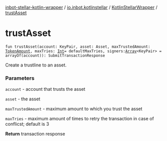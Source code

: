 [inbot-stellar-kotlin-wrapper](../../index.md) / [io.inbot.kotlinstellar](../index.md) / [KotlinStellarWrapper](index.md) / [trustAsset](./trust-asset.md)

# trustAsset

`fun trustAsset(account: KeyPair, asset: Asset, maxTrustedAmount: `[`TokenAmount`](../-token-amount/index.md)`, maxTries: `[`Int`](https://kotlinlang.org/api/latest/jvm/stdlib/kotlin/-int/index.html)` = defaultMaxTries, signers: `[`Array`](https://kotlinlang.org/api/latest/jvm/stdlib/kotlin/-array/index.html)`<KeyPair> = arrayOf(account)): SubmitTransactionResponse`

Create a trustline to an asset.

### Parameters

`account` - account that trusts the asset

`asset` - the asset

`maxTrustedAmount` - maximum amount to which you trust the asset

`maxTries` - maximum amount of times to retry the transaction in case of conflicst; default is 3

**Return**
transaction response

